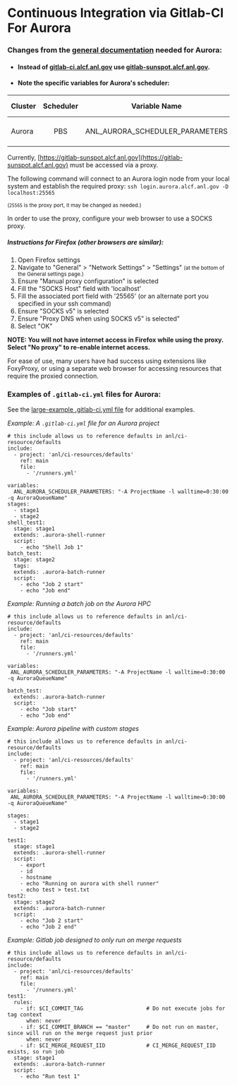 # Continuous Integration via Gitlab-CI For Aurora

### Changes from the [general documentation](https://docs.alcf.anl.gov/services/gitlab-ci/) needed for Aurora:
-  #### Instead of [gitlab-ci.alcf.anl.gov](https://gitlab-ci.alcf.anl.gov) use [gitlab-sunspot.alcf.anl.gov](https://gitlab-sunspot.alcf.anl.gov).
-  #### Note the specific variables for Aurora's scheduler:
  | Cluster | Scheduler | Variable Name | Support docs |
  |:--------|:---------:|:-------------:|:------------:|
  | Aurora | PBS       | ANL_AURORA_SCHEDULER_PARAMETERS  | [Aurora Getting Started](../getting-started-on-aurora.md) |

Currently, [https://gitlab-sunspot.alcf.anl.gov](https://gitlab-sunspot.alcf.anl.gov) must be accessed via a proxy.

The following command will connect to an Aurora login node from your local system and establish the required proxy: `ssh login.aurora.alcf.anl.gov -D localhost:25565`

<small>(`25565` is the proxy port, it may be changed as needed.)</small>

In order to use the proxy, configure your web browser to use a SOCKS proxy.

##### Instructions for Firefox (other browsers are similar):
1. Open Firefox settings
2. Navigate to "General" > "Network Settings" > "Settings" 
    <small>(at the bottom of the General settings page.)</small>
3. Ensure "Manual proxy configuration" is selected
4. Fill the "SOCKS Host" field with 'localhost'
5. Fill the associated port field with '25565' (or an alternate port you specified in your ssh command)
6. Ensure "SOCKS v5" is selected
7. Ensure "Proxy DNS when using SOCKS v5" is selected"
8. Select "OK"

**NOTE: You will not have internet access in Firefox while using the proxy. Select "No proxy" to re-enable internet access.**

For ease of use, many users have had success using extensions like FoxyProxy, or using a separate web browser for accessing resources that require the proxied connection.

### Examples of `.gitlab-ci.yml` files for Aurora:

See the [large-example .gitlab-ci.yml file](https://gitlab-sunspot.alcf.anl.gov/anl/ci-resources/examples/large-example/-/blob/master/.gitlab-ci.yml) for additional examples.

_Example: A `.gitlab-ci.yml` file for an Aurora project_
```
# this include allows us to reference defaults in anl/ci-resource/defaults
include:
  - project: 'anl/ci-resources/defaults'
    ref: main
    file:
      - '/runners.yml'

variables:
  ANL_AURORA_SCHEDULER_PARAMETERS: "-A ProjectName -l walltime=0:30:00  -q AuroraQueueName"
stages:
  - stage1
  - stage2
shell_test1:
  stage: stage1
  extends: .aurora-shell-runner
  script:
    - echo "Shell Job 1"
batch_test:
  stage: stage2
  tags:
  extends: .aurora-batch-runner
  script:
    - echo "Job 2 start"
    - echo "Job end"
```

_Example: Running a batch job on the Aurora HPC_
```
# this include allows us to reference defaults in anl/ci-resource/defaults
include:
  - project: 'anl/ci-resources/defaults'
    ref: main
    file:
      - '/runners.yml'

variables:
 ANL_AURORA_SCHEDULER_PARAMETERS: "-A ProjectName -l walltime=0:30:00  -q AuroraQueueName"

batch_test:
  extends: .aurora-batch-runner
  script:
    - echo "Job start"
    - echo "Job end"
```


_Example: Aurora pipeline with custom stages_
```
# this include allows us to reference defaults in anl/ci-resource/defaults
include:
  - project: 'anl/ci-resources/defaults'
    ref: main
    file:
      - '/runners.yml'

variables:
 ANL_AURORA_SCHEDULER_PARAMETERS: "-A ProjectName -l walltime=0:30:00  -q AuroraQueueName"

stages:
  - stage1
  - stage2

test1:
  stage: stage1
  extends: .aurora-shell-runner
  script:
    - export
    - id
    - hostname
    - echo "Running on aurora with shell runner" 
    - echo test > test.txt
test2:
  stage: stage2
  extends: .aurora-batch-runner
  script:
    - echo "Job 2 start"
    - echo "Job 2 end"
```


_Example: Gitlab job designed to only run on merge requests_
```
# this include allows us to reference defaults in anl/ci-resource/defaults
include:
  - project: 'anl/ci-resources/defaults'
    ref: main
    file:
      - '/runners.yml'
test1:
  rules:
    - if: $CI_COMMIT_TAG                    # Do not execute jobs for tag context
      when: never
    - if: $CI_COMMIT_BRANCH == "master"     # Do not run on master, since will run on the merge request just prior
      when: never
    - if: $CI_MERGE_REQUEST_IID             # CI_MERGE_REQUEST_IID exists, so run job
  stage: stage1
  extends: .aurora-batch-runner
  script:
    - echo "Run test 1"
```
